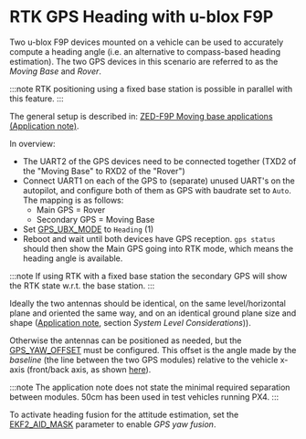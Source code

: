 # RTK GPS Heading with u-blox F9P

Two u-blox F9P devices mounted on a vehicle can be used to accurately compute a heading angle (i.e. an alternative to compass-based heading estimation).
The two GPS devices in this scenario are referred to as the *Moving Base* and *Rover*.

:::note
RTK positioning using a fixed base station is possible in parallel with this feature.
:::

The general setup is described  in: [ZED-F9P Moving base applications (Application note)](https://www.u-blox.com/sites/default/files/ZED-F9P-MovingBase_AppNote_%28UBX-19009093%29.pdf).

In overview:
- The UART2 of the GPS devices need to be connected together (TXD2 of the "Moving Base" to RXD2 of the "Rover")
- Connect UART1 on each of the GPS to (separate) unused UART's on the autopilot, and configure both of them as GPS with baudrate set to `Auto`.
  The mapping is as follows:
  - Main GPS = Rover
  - Secondary GPS = Moving Base
- Set [GPS_UBX_MODE](../advanced_config/parameter_reference.md#GPS_UBX_MODE) to `Heading` (1)
- Reboot and wait until both devices have GPS reception.
  `gps status` should then show the Main GPS going into RTK mode, which means the heading angle is available.

:::note
If using RTK with a fixed base station the secondary GPS will show the RTK state w.r.t. the base station.
:::

Ideally the two antennas should be identical, on the same level/horizontal plane and oriented the same way, and on an identical ground plane size and shape ([Application note](https://www.u-blox.com/sites/default/files/ZED-F9P-MovingBase_AppNote_%28UBX-19009093%29.pdf), section *System Level Considerations*)). 

Otherwise the antennas can be positioned as needed, but the [GPS_YAW_OFFSET](../advanced_config/parameter_reference.md#GPS_YAW_OFFSET) must be configured.
This offset is the angle made by the *baseline* (the line between the two GPS modules) relative to the vehicle x-axis (front/back axis, as shown [here](../config/flight_controller_orientation.md#calculating-orientation)).

:::note
The application note does not state the minimal required separation between modules.
50cm has been used in test vehicles running PX4.
:::

To activate heading fusion for the attitude estimation, set the [EKF2_AID_MASK](../advanced_config/parameter_reference.md#EKF2_AID_MASK) parameter to enable *GPS yaw fusion*.